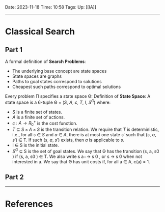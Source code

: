 Date: 2023-11-18
Time: 10:58
Tags:
Up: [[IA]]

---
# Classical Search

## Part 1

A formal definition of **Search Problems**:
- The underlying base concept are state spaces
- State spaces are graphs
- Paths to goal states correspond to solutions
- Cheapest such paths correspond to optimal solutions

Every problem Π specifies a state space Θ: 
Definition of **State Space**:
A state space is a 6-tuple Θ = ($S$, $A$, $c$, $T$, $I$, $S^G$) where: 
- $S$ is a finite set of states. 
- $A$ is a finite set of actions. 
- $c$ : $A → R_0^+$ is the cost function. 
- $T$ ⊆ $S × A × S$ is the transition relation. We require that $T$ is deterministic, i.e., for all $s$ ∈ $S$ and $a$ ∈ $A$, there is at most one state $s'$ such that ($s$, $a$, $s'$) ∈ T. If such ($s$, $a$, $s'$) exists, then $a$ is applicable to $s$. 
- I ∈ S is the initial state. 
- $S^G$ ⊆ S is the set of goal states. We say that Θ has the transition (s, a, s0 ) if (s, a, s0 ) ∈ T. We also write s a−→ s 0 , or s → s 0 when not interested in a. We say that Θ has unit costs if, for all a ∈ A, c(a) = 1.
## Part 2

---
# References
